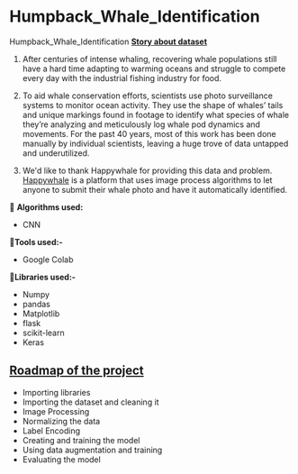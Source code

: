 # Humpback_Whale_Identification
Humpback_Whale_Identification
 **<u>Story about dataset**</u>

1. After centuries of intense whaling, recovering whale populations still have a hard time adapting to warming oceans and struggle to compete every day with the industrial fishing industry for food.

2. To aid whale conservation efforts, scientists use photo surveillance systems to monitor ocean activity. They use the shape of whales’ tails and unique markings found in footage to identify what species of whale they’re analyzing and meticulously log whale pod dynamics and movements. For the past 40 years, most of this work has been done manually by individual scientists, leaving a huge trove of data untapped and underutilized.

3. We'd like to thank Happywhale for providing this data and problem. [Happywhale](https://happywhale.com/) is a platform that uses image process algorithms to let anyone to submit their whale photo and have it automatically identified.


📌 **Algorithms used:**  
  * CNN
    
    
📌**Tools used:-** 
* Google Colab

📌**Libraries used:-** 
* Numpy
* pandas
* Matplotlib
* flask
* scikit-learn
* Keras

<h2><u>Roadmap of the project</h2></u>

* Importing libraries
* Importing the dataset and cleaning it
* Image Processing
* Normalizing the data
* Label Encoding
* Creating and training the model
* Using data augmentation and training
* Evaluating the model
